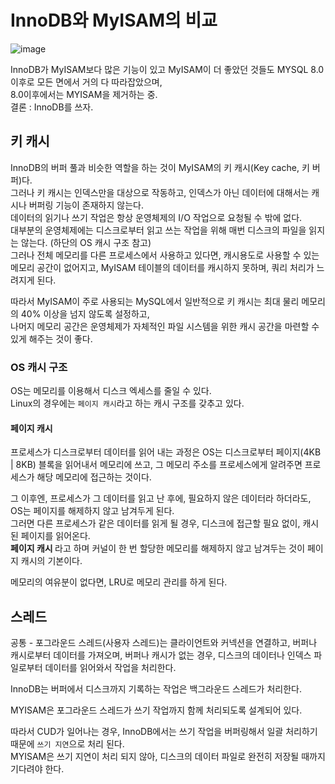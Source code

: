 # InnoDB와 MyISAM의 비교
![image](https://github.com/RealMySQL-Study/REAL_MYSQL_STUDY/assets/67637716/cfc3753a-9949-4957-8577-031d9015b2b4)  


InnoDB가 MyISAM보다 많은 기능이 있고 MyISAM이 더 좋았던 것들도 MYSQL 8.0 이후로 모든 면에서 거의 다 따라잡았으며,  
8.0이후에서는 MYISAM을 제거하는 중.  
결론 : InnoDB를 쓰자.  


## 키 캐시
InnoDB의 버퍼 풀과 비슷한 역할을 하는 것이 MyISAM의 키 캐시(Key cache, 키 버퍼)다.  
그러나 키 캐시는 인덱스만을 대상으로 작동하고, 인덱스가 아닌 데이터에 대해서는 캐시나 버퍼링 기능이 존재하지 않는다.  
데이터의 읽기나 쓰기 작업은 항상 운영체제의 I/O 작업으로 요청될 수 밖에 없다.  
대부분의 운영체제에는 디스크로부터 읽고 쓰는 작업을 위해 매번 디스크의 파일을 읽지는 않는다. (하단의 OS 캐시 구조 참고)  
그러나 전체 메모리를 다른 프로세스에서 사용하고 있다면, 캐시용도로 사용할 수 있는 메모리 공간이 없어지고, 
MyISAM  테이블의 데이터를 캐시하지 못하며, 쿼리 처리가 느려지게 된다.  

따라서 MyISAM이 주로 사용되는 MySQL에서 일반적으로 키 캐시는 최대 물리 메모리의 40%  이상을 넘지 않도록 설정하고,  
나머지 메모리 공간은 운영체제가 자체적인 파일 시스템을 위한 캐시 공간을 마련할 수 있게 해주는 것이 좋다.  

### OS 캐시 구조
OS는 메모리를 이용해서 디스크 엑세스를 줄일 수 있다.  
Linux의 경우에는 `페이지 캐시`라고 하는 캐시 구조를 갖추고 있다.  

#### 페이지 캐시
프로세스가 디스크로부터 데이터를 읽어 내는 과정은 
OS는 디스크로부터 페이지(4KB | 8KB) 블록을 읽어내서 메모리에 쓰고, 
그 메모리 주소를 프로세스에게 알려주면 프로세스가 해당 메모리에 접근하는 것이다.  

그 이후엔, 프로세스가 그 데이터를 읽고 난 후에, 필요하지 않은 데이터라 하더라도, OS는 페이지를 해제하지 않고 남겨두게 된다.  
그러면 다른 프로세스가 같은 데이터를 읽게 될 경우, 디스크에 접근할 필요 없이, 캐시된 페이지를 읽어온다.  
<b> 페이지 캐시 </b>라고 하며 커널이 한 번 할당한 메모리를 해제하지 않고 남겨두는 것이 페이지 캐시의 기본이다.  

메모리의 여유분이 없다면, LRU로 메모리 관리를 하게 된다.  


## 스레드  
공통 - 포그라운드 스레드(사용자 스레드)는 클라이언트와 커넥션을 연결하고, 버퍼나 캐시로부터 데이터를 가져오며, 버퍼나 캐시가 없는 경우, 
디스크의 데이터나 인덱스 파일로부터 데이터를 읽어와서 작업을 처리한다.  

InnoDB는 버퍼에서 디스크까지 기록하는 작업은 백그라운드 스레드가 처리한다.   

MYISAM은 포그라운드 스레드가 쓰기 작업까지 함께 처리되도록 설계되어 있다.  

따라서 CUD가 일어나는 경우, InnoDB에서는 쓰기 작업을 버퍼링해서 일괄 처리하기 때문에 `쓰기 지연`으로 처리 된다.  
MYISAM은 쓰기 지연이 처리 되지 않아, 디스크의 데이터 파일로 완전히 저장될 때까지 기다려야 한다.  



